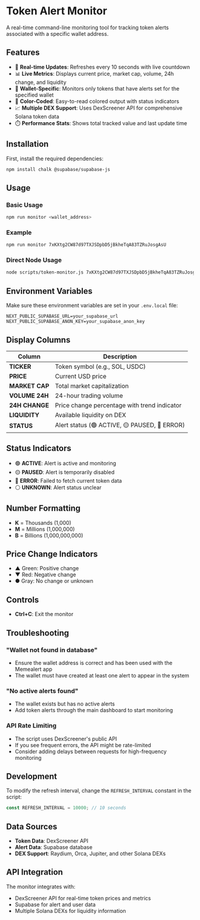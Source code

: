 # Token Alert Monitor

A real-time command-line monitoring tool for tracking token alerts associated with a specific wallet address.

## Features

- 🔄 **Real-time Updates**: Refreshes every 10 seconds with live countdown
- 📊 **Live Metrics**: Displays current price, market cap, volume, 24h change, and liquidity
- 🎯 **Wallet-Specific**: Monitors only tokens that have alerts set for the specified wallet
- 🌈 **Color-Coded**: Easy-to-read colored output with status indicators
- 📈 **Multiple DEX Support**: Uses DexScreener API for comprehensive Solana token data
- ⏱️ **Performance Stats**: Shows total tracked value and last update time

## Installation

First, install the required dependencies:

```bash
npm install chalk @supabase/supabase-js
```

## Usage

### Basic Usage

```bash
npm run monitor <wallet_address>
```

### Example

```bash
npm run monitor 7xKXtg2CW87d97TXJSDpbD5jBkheTqA83TZRuJosgAsU
```

### Direct Node Usage

```bash
node scripts/token-monitor.js 7xKXtg2CW87d97TXJSDpbD5jBkheTqA83TZRuJosgAsU
```

## Environment Variables

Make sure these environment variables are set in your `.env.local` file:

```env
NEXT_PUBLIC_SUPABASE_URL=your_supabase_url
NEXT_PUBLIC_SUPABASE_ANON_KEY=your_supabase_anon_key
```

## Display Columns

| Column         | Description                                   |
| -------------- | --------------------------------------------- |
| **TICKER**     | Token symbol (e.g., SOL, USDC)                |
| **PRICE**      | Current USD price                             |
| **MARKET CAP** | Total market capitalization                   |
| **VOLUME 24H** | 24-hour trading volume                        |
| **24H CHANGE** | Price change percentage with trend indicator  |
| **LIQUIDITY**  | Available liquidity on DEX                    |
| **STATUS**     | Alert status (🟢 ACTIVE, 🟡 PAUSED, 🔴 ERROR) |

## Status Indicators

- 🟢 **ACTIVE**: Alert is active and monitoring
- 🟡 **PAUSED**: Alert is temporarily disabled
- 🔴 **ERROR**: Failed to fetch current token data
- ⚪ **UNKNOWN**: Alert status unclear

## Number Formatting

- **K** = Thousands (1,000)
- **M** = Millions (1,000,000)
- **B** = Billions (1,000,000,000)

## Price Change Indicators

- ▲ Green: Positive change
- ▼ Red: Negative change
- ● Gray: No change or unknown

## Controls

- **Ctrl+C**: Exit the monitor

## Troubleshooting

### "Wallet not found in database"

- Ensure the wallet address is correct and has been used with the Memealert app
- The wallet must have created at least one alert to appear in the system

### "No active alerts found"

- The wallet exists but has no active alerts
- Add token alerts through the main dashboard to start monitoring

### API Rate Limiting

- The script uses DexScreener's public API
- If you see frequent errors, the API might be rate-limited
- Consider adding delays between requests for high-frequency monitoring

## Development

To modify the refresh interval, change the `REFRESH_INTERVAL` constant in the script:

```javascript
const REFRESH_INTERVAL = 10000; // 10 seconds
```

## Data Sources

- **Token Data**: DexScreener API
- **Alert Data**: Supabase database
- **DEX Support**: Raydium, Orca, Jupiter, and other Solana DEXs

## API Integration

The monitor integrates with:

- DexScreener API for real-time token prices and metrics
- Supabase for alert and user data
- Multiple Solana DEXs for liquidity information
